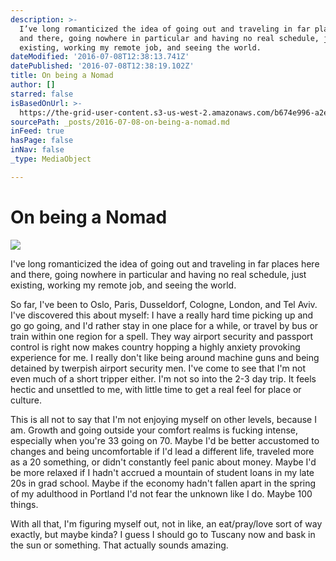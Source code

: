 ```yaml
---
description: >-
  I’ve long romanticized the idea of going out and traveling in far places here
  and there, going nowhere in particular and having no real schedule, just
  existing, working my remote job, and seeing the world.
dateModified: '2016-07-08T12:38:13.741Z'
datePublished: '2016-07-08T12:38:19.102Z'
title: On being a Nomad
author: []
starred: false
isBasedOnUrl: >-
  https://the-grid-user-content.s3-us-west-2.amazonaws.com/b674e996-a2ed-450e-a6d0-7bd91afff74d.jpg
sourcePath: _posts/2016-07-08-on-being-a-nomad.md
inFeed: true
hasPage: false
inNav: false
_type: MediaObject

---
```

# On being a Nomad
![](https://the-grid-user-content.s3-us-west-2.amazonaws.com/b674e996-a2ed-450e-a6d0-7bd91afff74d.jpg)

I've long romanticized the idea of going out and traveling in far places here and there, going nowhere in particular and having no real schedule, just existing, working my remote job, and seeing the world.

So far, I've been to Oslo, Paris, Dusseldorf, Cologne, London, and Tel Aviv. I've discovered this about myself: I have a really hard time picking up and go go going, and I'd rather stay in one place for a while, or travel by bus or train within one region for a spell. They way airport security and passport control is right now makes country hopping a highly anxiety provoking experience for me. I really don't like being around machine guns and being detained by twerpish airport security men. I've come to see that I'm not even much of a short tripper either. I'm not so into the 2-3 day trip. It feels hectic and unsettled to me, with little time to get a real feel for place or culture. 

This is all not to say that I'm not enjoying myself on other levels, because I am. Growth and going outside your comfort realms is fucking intense, especially when you're 33 going on 70\. Maybe I'd be better accustomed to changes and being uncomfortable if I'd lead a different life, traveled more as a 20 something, or didn't constantly feel panic about money. Maybe I'd be more relaxed if I hadn't accrued a mountain of student loans in my late 20s in grad school. Maybe if the economy hadn't fallen apart in the spring of my adulthood in Portland I'd not fear the unknown like I do. Maybe 100 things. 

With all that, I'm figuring myself out, not in like, an eat/pray/love sort of way exactly, but maybe kinda? I guess I should go to Tuscany now and bask in the sun or something. That actually sounds amazing.